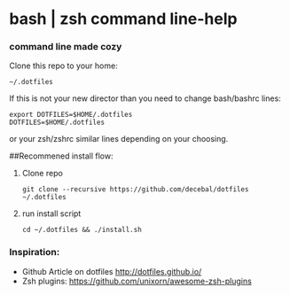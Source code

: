 bash | zsh command line-help
=================

### command line made cozy

Clone this repo to your home:
```
~/.dotfiles
```

If this is not your new director than you need to change bash/bashrc lines:
```
export DOTFILES=$HOME/.dotfiles
DOTFILES=$HOME/.dotfiles
```

or your zsh/zshrc similar lines depending on your choosing.

 ##Recommened install flow:
 1. Clone repo

    ` git clone --recursive https://github.com/decebal/dotfiles ~/.dotfiles `
 2. run install script

    ` cd ~/.dotfiles && ./install.sh `

### Inspiration:

- Github Article on dotfiles http://dotfiles.github.io/
- Zsh plugins: https://github.com/unixorn/awesome-zsh-plugins

